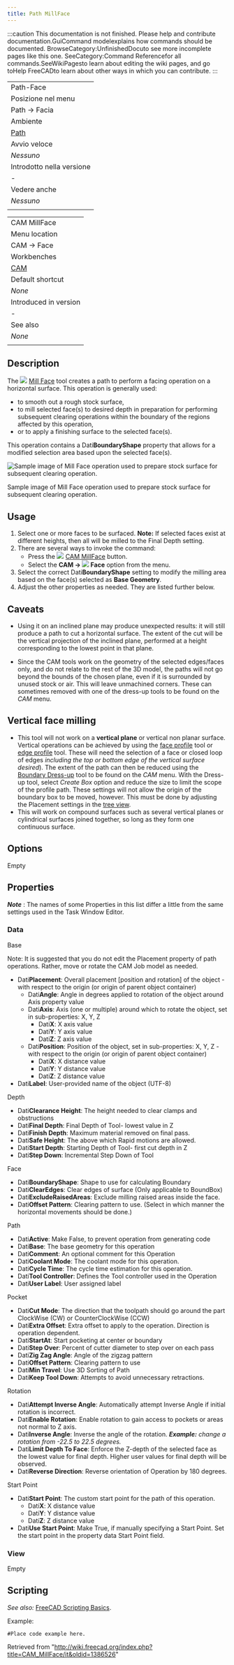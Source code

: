 ```yaml
---
title: Path MillFace
---
```

:::caution
This documentation is not finished. Please help and contribute documentation.GuiCommand modelexplains how commands should be documented. BrowseCategory:UnfinishedDocuto see more incomplete pages like this one. SeeCategory:Command Referencefor all commands.SeeWikiPagesto learn about editing the wiki pages, and go toHelp FreeCADto learn about other ways in which you can contribute.
:::

|  |
| --- |
| Path-Face |
| Posizione nel menu |
| Path → Facia |
| Ambiente |
| [Path](/Path_Workbench/it "Path Workbench/it") |
| Avvio veloce |
| *Nessuno* |
| Introdotto nella versione |
| - |
| Vedere anche |
| *Nessuno* |
|  |

|  |
| --- |
| CAM MillFace |
| Menu location |
| CAM → Face |
| Workbenches |
| [CAM](/CAM_Workbench "CAM Workbench") |
| Default shortcut |
| *None* |
| Introduced in version |
| - |
| See also |
| *None* |
|  |

## Description

The ![](/images/CAM_MillFace.svg) [Mill Face](/CAM_MillFace "CAM MillFace") tool creates a path to perform a facing operation on a horizontal surface. This operation is generally used:

* to smooth out a rough stock surface,
* to mill selected face(s) to desired depth in preparation for performing subsequent clearing operations within the boundary of the regions affected by this operation,
* or to apply a finishing surface to the selected face(s).

This operation contains a Dati**BoundaryShape** property that allows for a modified selection area based upon the selected face(s).

![Sample image of Mill Face operation used to prepare stock surface for subsequent clearing operation.](/images/MillFace_Sample.png)

Sample image of Mill Face operation used to prepare stock surface for subsequent clearing operation.

## Usage

1. Select one or more faces to be surfaced. **Note:** If selected faces exist at different heights, then all will be milled to the Final Depth setting.
2. There are several ways to invoke the command:
   * Press the ![](/images/CAM_MillFace.svg) [CAM MillFace](/CAM_MillFace "CAM MillFace") button.
   * Select the **CAM → ![](/images/CAM_MillFace.svg) Face** option from the menu.
3. Select the correct Dati**BoundaryShape** setting to modify the milling area based on the face(s) selected as **Base Geometry**.
4. Adjust the other properties as needed. They are listed further below.

## Caveats

* Using it on an inclined plane may produce unexpected results: it will still produce a path to cut a horizontal surface. The extent of the cut will be the vertical projection of the inclined plane, performed at a height corresponding to the lowest point in that plane.

* Since the CAM tools work on the geometry of the selected edges/faces only, and do not relate to the rest of the 3D model, the paths will not go beyond the bounds of the chosen plane, even if it is surrounded by unused stock or air. This will leave unmachined corners. These can sometimes removed with one of the dress-up tools to be found on the *CAM* menu.

## Vertical face milling

* This tool will not work on a **vertical plane** or vertical non planar surface. Vertical operations can be achieved by using the [face profile](/CAM_Profile "CAM Profile") tool or [edge profile](/CAM_Profile "CAM Profile") tool. These will need the selection of a face or closed loop of edges *including the top or bottom edge of the vertical surface desired*). The extent of the path can then be reduced using the [Boundary Dress-up](/CAM_DressupPathBoundary "CAM DressupPathBoundary") tool to be found on the *CAM* menu. With the Dress-up tool, select *Create Box* option and reduce the size to limit the scope of the profile path. These settings will not allow the origin of the boundary box to be moved, however. This must be done by adjusting the Placement settings in the [tree view](/Tree_view "Tree view").
* This will work on compound surfaces such as several vertical planes or cylindrical surfaces joined together, so long as they form one continuous surface.

## Options

Empty

## Properties

***Note*** : The names of some Properties in this list differ a little from the same settings used in the Task Window Editor.

### Data

Base

Note: It is suggested that you do not edit the Placement property of path operations. Rather, move or rotate the CAM Job model as needed.

* Dati**Placement**: Overall placement [position and rotation] of the object - with respect to the origin (or origin of parent object container)
  + Dati**Angle**: Angle in degrees applied to rotation of the object around Axis property value
  + Dati**Axis**: Axis (one or multiple) around which to rotate the object, set in sub-properties: X, Y, Z
    - Dati**X**: X axis value
    - Dati**Y**: Y axis value
    - Dati**Z**: Z axis value
  + Dati**Position**: Position of the object, set in sub-properties: X, Y, Z - with respect to the origin (or origin of parent object container)
    - Dati**X**: X distance value
    - Dati**Y**: Y distance value
    - Dati**Z**: Z distance value
* Dati**Label**: User-provided name of the object (UTF-8)

Depth

* Dati**Clearance Height**: The height needed to clear clamps and obstructions
* Dati**Final Depth**: Final Depth of Tool- lowest value in Z
* Dati**Finish Depth**: Maximum material removed on final pass.
* Dati**Safe Height**: The above which Rapid motions are allowed.
* Dati**Start Depth**: Starting Depth of Tool- first cut depth in Z
* Dati**Step Down**: Incremental Step Down of Tool

Face

* Dati**BoundaryShape**: Shape to use for calculating Boundary
* Dati**ClearEdges**: Clear edges of surface (Only applicable to BoundBox)
* Dati**ExcludeRaisedAreas**: Exclude milling raised areas inside the face.
* Dati**Offset Pattern**: Clearing pattern to use. (Select in which manner the horizontal movements should be done.)

Path

* Dati**Active**: Make False, to prevent operation from generating code
* Dati**Base**: The base geometry for this operation
* Dati**Comment**: An optional comment for this Operation
* Dati**Coolant Mode**: The coolant mode for this operation.
* Dati**Cycle Time**: The cycle time estimation for this operation.
* Dati**Tool Controller**: Defines the Tool controller used in the Operation
* Dati**User Label**: User assigned label

Pocket

* Dati**Cut Mode**: The direction that the toolpath should go around the part ClockWise (CW) or CounterClockWise (CCW)
* Dati**Extra Offset**: Extra offset to apply to the operation. Direction is operation dependent.
* Dati**StartAt**: Start pocketing at center or boundary
* Dati**Step Over**: Percent of cutter diameter to step over on each pass
* Dati**Zig Zag Angle**: Angle of the zigzag pattern
* Dati**Offset Pattern**: Clearing pattern to use
* Dati**Min Travel**: Use 3D Sorting of Path
* Dati**Keep Tool Down**: Attempts to avoid unnecessary retractions.

Rotation

* Dati**Attempt Inverse Angle**: Automatically attempt Inverse Angle if initial rotation is incorrect.
* Dati**Enable Rotation**: Enable rotation to gain access to pockets or areas not normal to Z axis.
* Dati**Inverse Angle**: Inverse the angle of the rotation.  ***Example:** change a rotation from -22.5 to 22.5 degrees.*
* Dati**Limit Depth To Face**: Enforce the Z-depth of the selected face as the lowest value for final depth. Higher user values for final depth will be observed.
* Dati**Reverse Direction**: Reverse orientation of Operation by 180 degrees.

Start Point

* Dati**Start Point**: The custom start point for the path of this operation.
  + Dati**X**: X distance value
  + Dati**Y**: Y distance value
  + Dati**Z**: Z distance value
* Dati**Use Start Point**: Make True, if manually specifying a Start Point. Set the start point in the property data Start Point field.

### View

Empty

## Scripting

*See also:* [FreeCAD Scripting Basics](/FreeCAD_Scripting_Basics "FreeCAD Scripting Basics").

Example:

```
#Place code example here.

```

Retrieved from "<http://wiki.freecad.org/index.php?title=CAM_MillFace/it&oldid=1386526>"